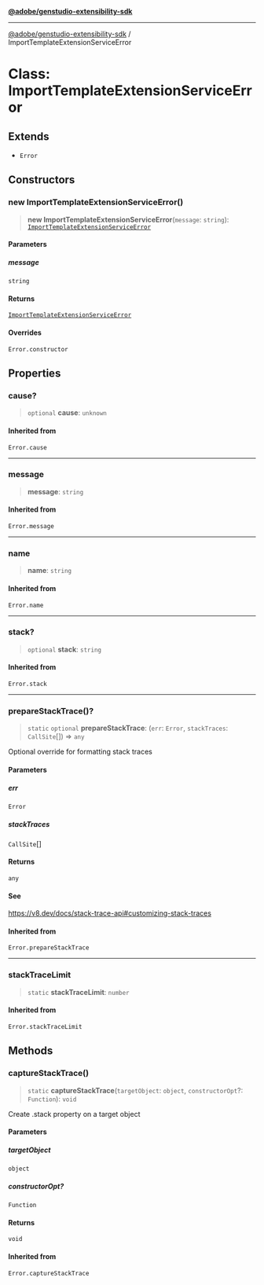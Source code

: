 [**@adobe/genstudio-extensibility-sdk**](../README.md)

***

[@adobe/genstudio-extensibility-sdk](../globals.md) / ImportTemplateExtensionServiceError

# Class: ImportTemplateExtensionServiceError

## Extends

- `Error`

## Constructors

### new ImportTemplateExtensionServiceError()

> **new ImportTemplateExtensionServiceError**(`message`: `string`): [`ImportTemplateExtensionServiceError`](ImportTemplateExtensionServiceError.md)

#### Parameters

##### message

`string`

#### Returns

[`ImportTemplateExtensionServiceError`](ImportTemplateExtensionServiceError.md)

#### Overrides

`Error.constructor`

## Properties

### cause?

> `optional` **cause**: `unknown`

#### Inherited from

`Error.cause`

***

### message

> **message**: `string`

#### Inherited from

`Error.message`

***

### name

> **name**: `string`

#### Inherited from

`Error.name`

***

### stack?

> `optional` **stack**: `string`

#### Inherited from

`Error.stack`

***

### prepareStackTrace()?

> `static` `optional` **prepareStackTrace**: (`err`: `Error`, `stackTraces`: `CallSite`[]) => `any`

Optional override for formatting stack traces

#### Parameters

##### err

`Error`

##### stackTraces

`CallSite`[]

#### Returns

`any`

#### See

https://v8.dev/docs/stack-trace-api#customizing-stack-traces

#### Inherited from

`Error.prepareStackTrace`

***

### stackTraceLimit

> `static` **stackTraceLimit**: `number`

#### Inherited from

`Error.stackTraceLimit`

## Methods

### captureStackTrace()

> `static` **captureStackTrace**(`targetObject`: `object`, `constructorOpt`?: `Function`): `void`

Create .stack property on a target object

#### Parameters

##### targetObject

`object`

##### constructorOpt?

`Function`

#### Returns

`void`

#### Inherited from

`Error.captureStackTrace`
